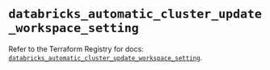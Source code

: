 # `databricks_automatic_cluster_update_workspace_setting`

Refer to the Terraform Registry for docs: [`databricks_automatic_cluster_update_workspace_setting`](https://registry.terraform.io/providers/databricks/databricks/1.81.0/docs/resources/automatic_cluster_update_workspace_setting).
